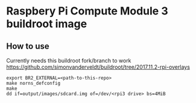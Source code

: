 # Raspbery Pi Compute Module 3 buildroot image

## How to use
Currently needs this buildroot fork/branch to work https://github.com/simonvanderveldt/buildroot/tree/2017.11.2-rpi-overlays

```
export BR2_EXTERNAL=<path-to-this-repo>
make norns_defconfig
make
dd if=output/images/sdcard.img of=/dev/<rpi3 drive> bs=4MiB
```
